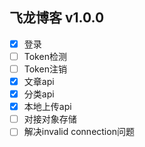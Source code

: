 ## 飞龙博客 v1.0.0

- [x] 登录
- [ ] Token检测
- [ ] Token注销
- [x] 文章api
- [x] 分类api
- [x] 本地上传api
- [ ] 对接对象存储
- [ ] 解决invalid connection问题